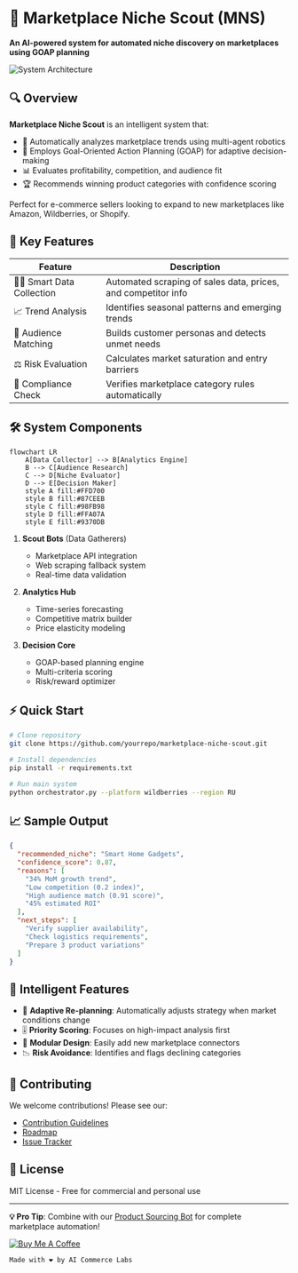 # 🚀 Marketplace Niche Scout (MNS)  

**An AI-powered system for automated niche discovery on marketplaces using GOAP planning**  

![System Architecture](https://i.imgur.com/JQm5F0l.png)  

## 🔍 Overview  

**Marketplace Niche Scout** is an intelligent system that:  
- 🤖 Automatically analyzes marketplace trends using multi-agent robotics  
- 🧠 Employs Goal-Oriented Action Planning (GOAP) for adaptive decision-making  
- 📊 Evaluates profitability, competition, and audience fit  
- 🏆 Recommends winning product categories with confidence scoring  

Perfect for e-commerce sellers looking to expand to new marketplaces like Amazon, Wildberries, or Shopify.  

## 🌟 Key Features  

| Feature | Description |  
|---------|-------------|  
| 🕵️‍♂️ Smart Data Collection | Automated scraping of sales data, prices, and competitor info |  
| 📈 Trend Analysis | Identifies seasonal patterns and emerging trends |  
| 🎯 Audience Matching | Builds customer personas and detects unmet needs |  
| ⚖️ Risk Evaluation | Calculates market saturation and entry barriers |  
| 🚦 Compliance Check | Verifies marketplace category rules automatically |  

## 🛠️ System Components  

```mermaid  
flowchart LR  
    A[Data Collector] --> B[Analytics Engine]  
    B --> C[Audience Research]  
    C --> D[Niche Evaluator]  
    D --> E[Decision Maker]  
    style A fill:#FFD700  
    style B fill:#87CEEB  
    style C fill:#98FB98  
    style D fill:#FFA07A  
    style E fill:#9370DB  
```  

1. **Scout Bots** (Data Gatherers)  
   - Marketplace API integration  
   - Web scraping fallback system  
   - Real-time data validation  

2. **Analytics Hub**  
   - Time-series forecasting  
   - Competitive matrix builder  
   - Price elasticity modeling  

3. **Decision Core**  
   - GOAP-based planning engine  
   - Multi-criteria scoring  
   - Risk/reward optimizer  

## ⚡ Quick Start  

```bash  
# Clone repository  
git clone https://github.com/yourrepo/marketplace-niche-scout.git  

# Install dependencies  
pip install -r requirements.txt  

# Run main system  
python orchestrator.py --platform wildberries --region RU  
```  

## 📈 Sample Output  

```json  
{  
  "recommended_niche": "Smart Home Gadgets",  
  "confidence_score": 0.87,  
  "reasons": [  
    "34% MoM growth trend",  
    "Low competition (0.2 index)",  
    "High audience match (0.91 score)",  
    "45% estimated ROI"  
  ],  
  "next_steps": [  
    "Verify supplier availability",  
    "Check logistics requirements",  
    "Prepare 3 product variations"  
  ]  
}  
```  

## 🧠 Intelligent Features  

- 🔄 **Adaptive Re-planning**: Automatically adjusts strategy when market conditions change  
- 🎚️ **Priority Scoring**: Focuses on high-impact analysis first  
- 🧩 **Modular Design**: Easily add new marketplace connectors  
- 📉 **Risk Avoidance**: Identifies and flags declining categories  

## 🤝 Contributing  

We welcome contributions! Please see our:  
- [Contribution Guidelines](CONTRIBUTING.md)  
- [Roadmap](ROADMAP.md)  
- [Issue Tracker](https://github.com/yourrepo/issues)  

## 📜 License  

MIT License - Free for commercial and personal use  

---

**💡 Pro Tip**: Combine with our [Product Sourcing Bot](https://github.com/example) for complete marketplace automation!  

[![Buy Me A Coffee](https://img.shields.io/badge/Support-Buy%20Me%20A%20Coffee-orange)](https://buymeacoffee.com/yourprofile)  

```
Made with ❤️ by AI Commerce Labs
```